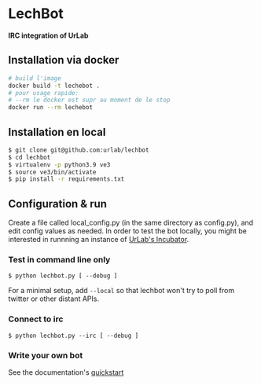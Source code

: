 # LechBot
**IRC integration of UrLab**


## Installation via docker

```bash
# build l'image
docker build -t lechebot .
# pour usage rapide:
# --rm le docker est supr au moment de le stop
docker run --rm lechebot
```

## Installation en local
```bash
$ git clone git@github.com:urlab/lechbot
$ cd lechbot
$ virtualenv -p python3.9 ve3
$ source ve3/bin/activate
$ pip install -r requirements.txt
```

## Configuration & run

Create a file called local_config.py (in the same directory as config.py), and edit config values as needed.
In order to test the bot locally, you might be interested in runnning an instance of [UrLab's Incubator](https://github.com/UrLab/incubator).

### Test in command line only

`$ python lechbot.py [ --debug ]`

For a minimal setup, add `--local` so that lechbot won't try to poll from twitter or other distant APIs.

### Connect to irc

`$ python lechbot.py --irc [ --debug ]`

### Write your own bot

See the documentation's [quickstart](doc/source/index.rst)
